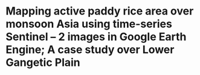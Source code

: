 # Mapping active paddy rice area over monsoon Asia using time-series Sentinel – 2 images in Google Earth Engine; A case study over Lower Gangetic Plain

